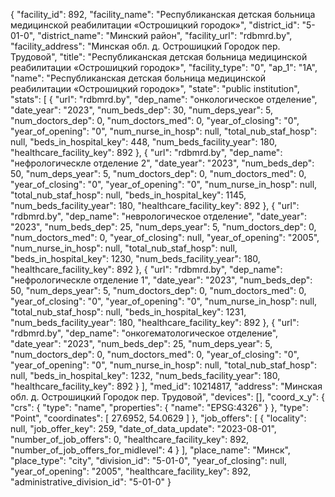 {
    "facility_id": 892,
    "facility_name": "Республиканская детская больница медицинской реабилитации «Острошицкий городок»",
    "district_id": "5-01-0",
    "district_name": "Минский район",
    "facility_url": "rdbmrd.by",
    "facility_address": "Минская обл. д. Острошицкий Городок пер. Трудовой",
    "title": "Республиканская детская больница медицинской реабилитации «Острошицкий городок»",
    "facility_type": "0",
    "ap_1": "1А",
    "name": "Республиканская детская больница медицинской реабилитации «Острошицкий городок»",
    "state": "public institution",
    "stats": [
        {
            "url": "rdbmrd.by",
            "dep_name": "онкологическое отделение",
            "date_year": "2023",
            "num_beds_dep": 30,
            "num_deps_year": 5,
            "num_doctors_dep": 0,
            "num_doctors_med": 0,
            "year_of_closing": "0",
            "year_of_opening": "0",
            "num_nurse_in_hosp": null,
            "total_nub_staf_hosp": null,
            "beds_in_hospital_key": 448,
            "num_beds_facility_year": 180,
            "healthcare_facility_key": 892
        },
        {
            "url": "rdbmrd.by",
            "dep_name": "нефрологическле отделение 2",
            "date_year": "2023",
            "num_beds_dep": 50,
            "num_deps_year": 5,
            "num_doctors_dep": 0,
            "num_doctors_med": 0,
            "year_of_closing": "0",
            "year_of_opening": "0",
            "num_nurse_in_hosp": null,
            "total_nub_staf_hosp": null,
            "beds_in_hospital_key": 1145,
            "num_beds_facility_year": 180,
            "healthcare_facility_key": 892
        },
        {
            "url": "rdbmrd.by",
            "dep_name": "неврологическое отделение",
            "date_year": "2023",
            "num_beds_dep": 25,
            "num_deps_year": 5,
            "num_doctors_dep": 0,
            "num_doctors_med": 0,
            "year_of_closing": null,
            "year_of_opening": "2005",
            "num_nurse_in_hosp": null,
            "total_nub_staf_hosp": null,
            "beds_in_hospital_key": 1230,
            "num_beds_facility_year": 180,
            "healthcare_facility_key": 892
        },
        {
            "url": "rdbmrd.by",
            "dep_name": "нефрологическле отделение 1",
            "date_year": "2023",
            "num_beds_dep": 50,
            "num_deps_year": 5,
            "num_doctors_dep": 0,
            "num_doctors_med": 0,
            "year_of_closing": "0",
            "year_of_opening": "0",
            "num_nurse_in_hosp": null,
            "total_nub_staf_hosp": null,
            "beds_in_hospital_key": 1231,
            "num_beds_facility_year": 180,
            "healthcare_facility_key": 892
        },
        {
            "url": "rdbmrd.by",
            "dep_name": "онкогематологическое отделение",
            "date_year": "2023",
            "num_beds_dep": 25,
            "num_deps_year": 5,
            "num_doctors_dep": 0,
            "num_doctors_med": 0,
            "year_of_closing": "0",
            "year_of_opening": "0",
            "num_nurse_in_hosp": null,
            "total_nub_staf_hosp": null,
            "beds_in_hospital_key": 1232,
            "num_beds_facility_year": 180,
            "healthcare_facility_key": 892
        }
    ],
    "med_id": 10214817,
    "address": "Минская обл. д. Острошицкий Городок пер. Трудовой",
    "devices": [],
    "coord_x_y": {
        "crs": {
            "type": "name",
            "properties": {
                "name": "EPSG:4326"
            }
        },
        "type": "Point",
        "coordinates": [
            27.6952,
            54.0629
        ]
    },
    "job_offers": [
        {
            "locality": null,
            "job_offer_key": 259,
            "date_of_data_update": "2023-08-01",
            "number_of_job_offers": 0,
            "healthcare_facility_key": 892,
            "number_of_job_offers_for_midlevel": 4
        }
    ],
    "place_name": "Минск",
    "place_type": "city",
    "division_id": "5-01-0",
    "year_of_closing": null,
    "year_of_opening": "2005",
    "healthcare_facility_key": 892,
    "administrative_division_id": "5-01-0"
}